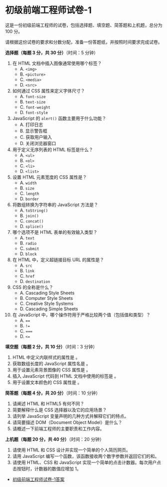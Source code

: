# 初级前端工程师试卷-1

这是一份初级前端工程师的试卷，包括选择题、填空题、简答题和上机题，总分为 100 分。

请根据这份试卷的要求和分数分配，准备一份答题纸，并按照时间要求完成试卷。

**选择题（每题 3 分，共 30 分）**（时间：5 分钟）

1. 在 HTML 文档中插入图像通常使用哪个标签？
   - A. `<img>`
   - B. `<picture>`
   - C. `<media>`
   - D. `<src>`
2. 如何通过 CSS 属性来定义字体尺寸？
   - A. `font-size`
   - B. `text-size`
   - C. `font-weight`
   - D. `font-style`
3. JavaScript 的 `alert()` 函数主要用于什么功能？
   - A. 打印日志
   - B. 显示警告框
   - C. 获取用户输入
   - D. 关闭浏览器窗口
4. 用于定义无序列表的 HTML 标签是什么？
   - A. `<ul>`
   - B. `<ol>`
   - C. `<li>`
   - D. `<list>`
5. 设置 HTML 元素宽度的 CSS 属性是？
   - A. `width`
   - B. `size`
   - C. `length`
   - D. `border`
6. 将数组转换为字符串的 JavaScript 方法是？
   - A. `toString()`
   - B. `join()`
   - C. `concat()`
   - D. `splice()`
7. 哪个选项不是 HTML 表单的有效输入类型？
   - A. `text`
   - B. `radio`
   - C. `submit`
   - D. `block`
8. 在 HTML 中，定义超链接目标 URL 的属性是？
   - A. `src`
   - B. `link`
   - C. `href`
   - D. `destination`
9. CSS 的全称是什么？
   - A. Cascading Style Sheets
   - B. Computer Style Sheets
   - C. Creative Style Systems
   - D. Cascading Simple Sheets
10. 在 JavaScript 中，哪个操作符用于严格比较两个值（包括值和类型）？
    - A. `==`
    - B. `!=`
    - C. `===`
    - D. `<=`

**填空题（每题 2 分，共 10 分）**（时间：3 分钟）

1. HTML 中定义内联样式的属性是   。
2. 获取数组长度的 JavaScript 属性名是   。
3. 用于设置元素背景图像的 CSS 属性是   。
4. 插入 JavaScript 代码到 HTML 文档中使用的标签是   。
5. 用于设置文本颜色的 CSS 属性是   。

**简答题（每题 4 分，共 20 分）**（时间：10 分钟）

1. 请阐述 HTML 和 HTML5 有何不同？
2. 简要解释什么是 CSS 选择器以及它的应用场景？
3. 请列举 JavaScript 变量声明的几种方式并解释它们的特点。
4. 请简要描述 DOM（Document Object Model）是什么？
5. 请概述一下前端工程师的主要职责和工作内容。

**上机题（每题 20 分，共 40 分）**（时间：20 分钟）

1. 请使用 HTML 和 CSS 设计并实现一个简单的个人简历网页。
2. 请用 JavaScript 编写一个函数，该函数接收两个数字参数并返回它们的和。
3. 请使用 HTML、CSS 和 JavaScript 实现一个简单的点击计数器。每次用户点击按钮时，计数器的数值应增加 1。

- [初级前端工程师试卷-1答案](/components/Front-end-engineer/Answer/Web-Answer-1.md)
